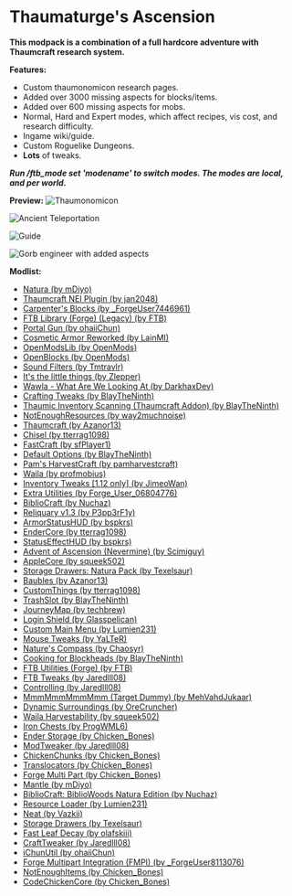 # Thaumaturge's Ascension

**This modpack is a combination of a full hardcore adventure with Thaumcraft research system.**

**Features:**

* Custom thaumonomicon research pages.
* Added over 3000 missing aspects for blocks/items.
* Added over 600 missing aspects for mobs.
* Normal, Hard and Expert modes, which affect recipes, vis cost, and research difficulty.
* Ingame wiki/guide.
* Custom Roguelike Dungeons.
* **Lots** of tweaks.

***Run /ftb_mode set 'modename' to switch modes. The modes are local, and per world.***

**Preview:**
![Thaumonomicon](https://user-images.githubusercontent.com/42738314/152646868-4b8913b6-b432-49cf-b78a-00d068e09fac.png)

![Ancient Teleportation](https://user-images.githubusercontent.com/42738314/152646920-a13a1738-88a8-4274-ab7a-91f649f4bc61.png)

![Guide](https://user-images.githubusercontent.com/42738314/152646931-741e2350-79e1-4a46-b143-b65046654735.png)

![Gorb engineer with added aspects](https://user-images.githubusercontent.com/42738314/152646936-b1fb1226-594c-4b6e-9d58-afa0e43314c4.png)

**Modlist:**

*   [Natura (by mDiyo)](https://www.curseforge.com/minecraft/mc-mods/natura)
*   [Thaumcraft NEI Plugin (by jan2048)](https://www.curseforge.com/minecraft/mc-mods/thaumcraft-nei-plugin)
*   [Carpenter's Blocks (by \_ForgeUser7446961)](https://www.curseforge.com/minecraft/mc-mods/carpenters-blocks)
*   [FTB Library (Forge) (Legacy) (by FTB)](https://www.curseforge.com/minecraft/mc-mods/ftb-library-legacy-forge)
*   [Portal Gun (by ohaiiChun)](https://www.curseforge.com/minecraft/mc-mods/portal-gun)
*   [Cosmetic Armor Reworked (by LainMI)](https://www.curseforge.com/minecraft/mc-mods/cosmetic-armor-reworked)
*   [OpenModsLib (by OpenMods)](https://www.curseforge.com/minecraft/mc-mods/openmodslib)
*   [OpenBlocks (by OpenMods)](https://www.curseforge.com/minecraft/mc-mods/openblocks)
*   [Sound Filters (by Tmtravlr)](https://www.curseforge.com/minecraft/mc-mods/sound-filters)
*   [It's the little things (by Zlepper)](https://www.curseforge.com/minecraft/mc-mods/its-the-little-things)
*   [Wawla - What Are We Looking At (by DarkhaxDev)](https://www.curseforge.com/minecraft/mc-mods/wawla)
*   [Crafting Tweaks (by BlayTheNinth)](https://www.curseforge.com/minecraft/mc-mods/crafting-tweaks)
*   [Thaumic Inventory Scanning (Thaumcraft Addon) (by BlayTheNinth)](https://www.curseforge.com/minecraft/mc-mods/thaumcraft-inventory-scanning)
*   [NotEnoughResources (by way2muchnoise)](https://www.curseforge.com/minecraft/mc-mods/notenoughresources)
*   [Thaumcraft (by Azanor13)](https://www.curseforge.com/minecraft/mc-mods/thaumcraft)
*   [Chisel (by tterrag1098)](https://www.curseforge.com/minecraft/mc-mods/chisel)
*   [FastCraft (by sfPlayer1)](https://www.curseforge.com/minecraft/mc-mods/fastcraft)
*   [Default Options (by BlayTheNinth)](https://www.curseforge.com/minecraft/mc-mods/default-options)
*   [Pam's HarvestCraft (by pamharvestcraft)](https://www.curseforge.com/minecraft/mc-mods/pams-harvestcraft)
*   [Waila (by profmobius)](https://www.curseforge.com/minecraft/mc-mods/waila)
*   [Inventory Tweaks [1.12 only] (by JimeoWan)](https://www.curseforge.com/minecraft/mc-mods/inventory-tweaks)
*   [Extra Utilities (by Forge\_User\_06804776)](https://www.curseforge.com/minecraft/mc-mods/extra-utilities)
*   [BiblioCraft (by Nuchaz)](https://www.curseforge.com/minecraft/mc-mods/bibliocraft)
*   [Reliquary v1.3 (by P3pp3rF1y)](https://www.curseforge.com/minecraft/mc-mods/reliquary-v1-3)
*   [ArmorStatusHUD (by bspkrs)](https://www.curseforge.com/minecraft/mc-mods/armorstatushud)
*   [EnderCore (by tterrag1098)](https://www.curseforge.com/minecraft/mc-mods/endercore)
*   [StatusEffectHUD (by bspkrs)](https://www.curseforge.com/minecraft/mc-mods/statuseffecthud)
*   [Advent of Ascension (Nevermine) (by Scimiguy)](https://www.curseforge.com/minecraft/mc-mods/advent-of-ascension-nevermine)
*   [AppleCore (by squeek502)](https://www.curseforge.com/minecraft/mc-mods/applecore)
*   [Storage Drawers: Natura Pack (by Texelsaur)](https://www.curseforge.com/minecraft/mc-mods/storage-drawers-natura-pack)
*   [Baubles (by Azanor13)](https://www.curseforge.com/minecraft/mc-mods/baubles)
*   [CustomThings (by tterrag1098)](https://www.curseforge.com/minecraft/mc-mods/customthings)
*   [TrashSlot (by BlayTheNinth)](https://www.curseforge.com/minecraft/mc-mods/trashslot)
*   [JourneyMap (by techbrew)](https://www.curseforge.com/minecraft/mc-mods/journeymap)
*   [Login Shield (by Glasspelican)](https://www.curseforge.com/minecraft/mc-mods/login-shield)
*   [Custom Main Menu (by Lumien231)](https://www.curseforge.com/minecraft/mc-mods/custom-main-menu)
*   [Mouse Tweaks (by YaLTeR)](https://www.curseforge.com/minecraft/mc-mods/mouse-tweaks)
*   [Nature's Compass (by Chaosyr)](https://www.curseforge.com/minecraft/mc-mods/natures-compass)
*   [Cooking for Blockheads (by BlayTheNinth)](https://www.curseforge.com/minecraft/mc-mods/cooking-for-blockheads)
*   [FTB Utilities (Forge) (by FTB)](https://www.curseforge.com/minecraft/mc-mods/ftb-utilities-forge)
*   [FTB Tweaks (by Jaredlll08)](https://www.curseforge.com/minecraft/mc-mods/ftb-tweaks)
*   [Controlling (by Jaredlll08)](https://www.curseforge.com/minecraft/mc-mods/controlling)
*   [MmmMmmMmmMmm (Target Dummy) (by MehVahdJukaar)](https://www.curseforge.com/minecraft/mc-mods/mmmmmmmmmmmm)
*   [Dynamic Surroundings (by OreCruncher)](https://www.curseforge.com/minecraft/mc-mods/dynamic-surroundings)
*   [Waila Harvestability (by squeek502)](https://www.curseforge.com/minecraft/mc-mods/waila-harvestability)
*   [Iron Chests (by ProgWML6)](https://www.curseforge.com/minecraft/mc-mods/iron-chests)
*   [Ender Storage (by Chicken\_Bones)](https://www.curseforge.com/minecraft/mc-mods/ender-storage)
*   [ModTweaker (by Jaredlll08)](https://www.curseforge.com/minecraft/mc-mods/modtweaker)
*   [ChickenChunks (by Chicken\_Bones)](https://www.curseforge.com/minecraft/mc-mods/chickenchunks)
*   [Translocators (by Chicken\_Bones)](https://www.curseforge.com/minecraft/mc-mods/translocators)
*   [Forge Multi Part (by Chicken\_Bones)](https://www.curseforge.com/minecraft/mc-mods/forge-multi-part)
*   [Mantle (by mDiyo)](https://www.curseforge.com/minecraft/mc-mods/mantle)
*   [BiblioCraft: BiblioWoods Natura Edition (by Nuchaz)](https://www.curseforge.com/minecraft/mc-mods/bibliocraft-bibliowoods-natura-edition)
*   [Resource Loader (by Lumien231)](https://www.curseforge.com/minecraft/mc-mods/resource-loader)
*   [Neat (by Vazkii)](https://www.curseforge.com/minecraft/mc-mods/neat)
*   [Storage Drawers (by Texelsaur)](https://www.curseforge.com/minecraft/mc-mods/storage-drawers)
*   [Fast Leaf Decay (by olafskiii)](https://www.curseforge.com/minecraft/mc-mods/fast-leaf-decay)
*   [CraftTweaker (by Jaredlll08)](https://www.curseforge.com/minecraft/mc-mods/crafttweaker)
*   [iChunUtil (by ohaiiChun)](https://www.curseforge.com/minecraft/mc-mods/ichunutil)
*   [Forge Multipart Integration (FMPI) (by \_ForgeUser8113076)](https://www.curseforge.com/minecraft/mc-mods/forge-multipart-integration-fmpi)
*   [NotEnoughItems (by Chicken\_Bones)](https://www.curseforge.com/minecraft/mc-mods/notenoughitems)
*   [CodeChickenCore (by Chicken\_Bones)](https://www.curseforge.com/minecraft/mc-mods/codechickencore)
